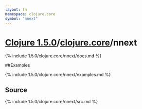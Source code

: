 ```yaml
---
layout: fn
namespace: clojure.core
symbol: "nnext"
---
```


# [Clojure 1.5.0](../../)/[clojure.core](../)/nnext

{% include 1.5.0/clojure.core/nnext/docs.md %}

##Examples

{% include 1.5.0/clojure.core/nnext/examples.md %}
## Source
{% include 1.5.0/clojure.core/nnext/src.md %}


